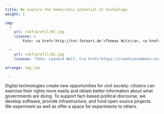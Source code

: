 ```yaml
---
title: We explore the democratic potential of technology
weight: 1

img:
  -
    url: /okf/profil/01.jpg
    license: >
        Foto: <a href='http://tnt-fotoart.de'>Thomas Nitz</a>, <a href='https://www.flickr.com/photos/okfde/28768630798/in/album-72157667831731487/'>Eliza meets Tay: Debatten auf Twitter analysieren</a>, <a href='https://creativecommons.org/licenses/by/2.0/'>CC BY 2.0</a>

  -
    url: /okf/profil/02.jpg
    license: 'Foto: Leonard Wolf, C<a href="https://creativecommons.org/licenses/by/4.0/">CC BY 4.0</a> edulabs'

arrange: img_top

---
```


Digital technologies create new opportunities for civil society: citizens can exercise their rights more easily and obtain better information about what governments are doing. To support fact-based political discourse, we develop software, provide infrastructure, and fund open source projects. We experiment as well as offer a space for experiments to others.
